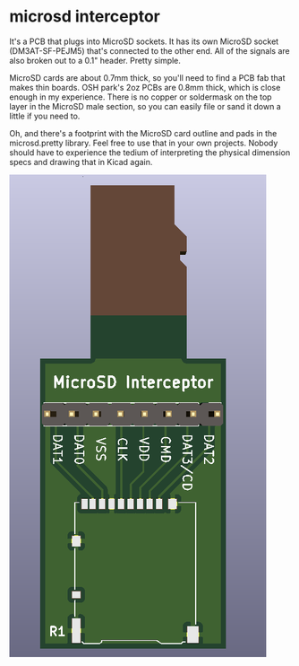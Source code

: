 # microsd interceptor

It's a PCB that plugs into MicroSD sockets. It has its own MicroSD socket (DM3AT-SF-PEJM5) that's connected to the other end. All of the signals are also broken out to a 0.1" header. Pretty simple.

MicroSD cards are about 0.7mm thick, so you'll need to find a PCB fab that makes thin boards. OSH park's 2oz PCBs are 0.8mm thick, which is close enough in my experience. There is no copper or soldermask on the top layer in the MicroSD male section, so you can easily file or sand it down a little if you need to.

Oh, and there's a footprint with the MicroSD card outline and pads in the microsd.pretty library. Feel free to use that in your own projects. Nobody should have to experience the tedium of interpreting the physical dimension specs and drawing that in Kicad again.

![board picture](picture.png)

